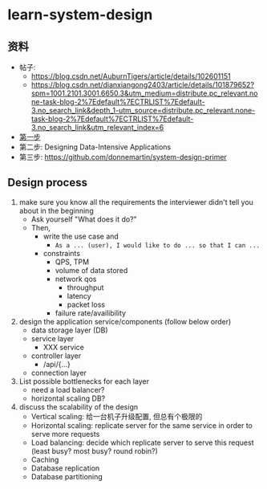 # learn-system-design

## 资料
- 帖子: 
    - https://blog.csdn.net/AuburnTigers/article/details/102601151
    - https://blog.csdn.net/dianxiangong2403/article/details/101879652?spm=1001.2101.3001.6650.3&utm_medium=distribute.pc_relevant.none-task-blog-2%7Edefault%7ECTRLIST%7Edefault-3.no_search_link&depth_1-utm_source=distribute.pc_relevant.none-task-blog-2%7Edefault%7ECTRLIST%7Edefault-3.no_search_link&utm_relevant_index=6
- [第一步](https://www.hiredintech.com/classrooms/system-design/lesson/55)
- 第二步: Designing Data-Intensive Applications
- 第三步: https://github.com/donnemartin/system-design-primer

## Design process
1. make sure you know all the requirements the interviewer didn't tell you about in the beginning
    - Ask yourself "What does it do?"
    - Then, 
        - write the use case and 
            - `As a ... (user), I would like to do ... so that I can ...`
        - constraints
            - QPS, TPM
            - volume of data stored
            - network qos
                - throughput
                - latency
                - packet loss
            - failure rate/availibility
2. design the application service/components (follow below order)
    - data storage layer (DB)
    - service layer
        - XXX service
    - controller layer
        - /api/{...}
    - connection layer
3. List possible bottlenecks for each layer
    - need a load balancer?
    - horizontal scaling DB?
4. discuss the scalability of the design
    - Vertical scaling: 给一台机子升级配置, 但总有个极限的
    - Horizontal scaling: replicate server for the same service in order to serve more requests
    - Load balancing: decide which replicate server to serve this request (least busy? most busy? round robin?)
    - Caching
    - Database replication
    - Database partitioning
